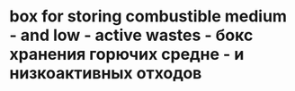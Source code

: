 # box for storing combustible medium - and low - active wastes - бокс хранения горючих средне - и низкоактивных отходов
